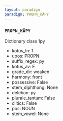 ```yaml
---
layout: paradigm
paradigm: PROPN_KÄPY
---
```

### ` PROPN_KÄPY `

Dictionary class 1py
* kotus_tn: 1
* upos: PROPN
* suffix_regex: py
* kotus_av: E
* grade_dir: weaken
* harmony: front
* possessive: False
* stem_diphthong: None
* deletion: py
* plurale_tantum: False
* clitics: False
* pos: NOUN
* stem_vowel: None
